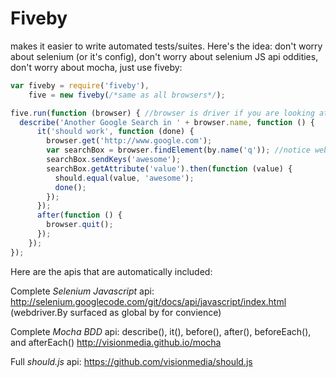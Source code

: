 Fiveby
========

makes it easier to write automated tests/suites. Here's the idea: don't worry about selenium (or it's config), don't worry about selenium JS api oddities, don't worry about mocha, just use fiveby:
```javascript
var fiveby = require('fiveby'),
    five = new fiveby(/*same as all browsers*/);

five.run(function (browser) { //browser is driver if you are looking at selenium docs
  describe('Another Google Search in ' + browser.name, function () {
      it('should work', function (done) {
        browser.get('http://www.google.com');
        var searchBox = browser.findElement(by.name('q')); //notice webdriver.By connivence method
        searchBox.sendKeys('awesome');
        searchBox.getAttribute('value').then(function (value) {
          should.equal(value, 'awesome');
          done();
        });
      });
      after(function () {
        browser.quit();
      });
    });
});
```

Here are the apis that are automatically included:

Complete *Selenium Javascript* api:
http://selenium.googlecode.com/git/docs/api/javascript/index.html
(webdriver.By surfaced as global by for convience)

Complete *Mocha BDD* api:
describe(), it(), before(), after(), beforeEach(), and afterEach()
http://visionmedia.github.io/mocha

Full *should.js* api:
https://github.com/visionmedia/should.js
